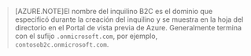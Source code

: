 > [AZURE.NOTE]El nombre del inquilino B2C es el dominio que especificó durante la creación del inquilino y se muestra en la hoja del directorio en el Portal de vista previa de Azure. Generalmente termina con el sufijo `.onmicrosoft.com`, por ejemplo, `contosob2c.onmicrosoft.com`.

<!---HONumber=Oct15_HO3-->